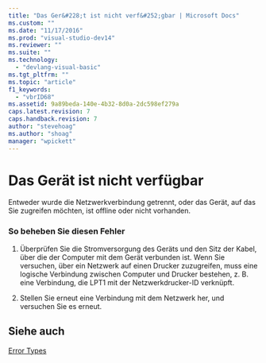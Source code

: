 ```yaml
---
title: "Das Ger&#228;t ist nicht verf&#252;gbar | Microsoft Docs"
ms.custom: ""
ms.date: "11/17/2016"
ms.prod: "visual-studio-dev14"
ms.reviewer: ""
ms.suite: ""
ms.technology: 
  - "devlang-visual-basic"
ms.tgt_pltfrm: ""
ms.topic: "article"
f1_keywords: 
  - "vbrID68"
ms.assetid: 9a89beda-140e-4b32-8d0a-2dc598ef279a
caps.latest.revision: 7
caps.handback.revision: 7
author: "stevehoag"
ms.author: "shoag"
manager: "wpickett"
---
```

# Das Ger&#228;t ist nicht verf&#252;gbar
Entweder wurde die Netzwerkverbindung getrennt, oder das Gerät, auf das Sie zugreifen möchten, ist offline oder nicht vorhanden.  
  
### So beheben Sie diesen Fehler  
  
1.  Überprüfen Sie die Stromversorgung des Geräts und den Sitz der Kabel, über die der Computer mit dem Gerät verbunden ist. Wenn Sie versuchen, über ein Netzwerk auf einen Drucker zuzugreifen, muss eine logische Verbindung zwischen Computer und Drucker bestehen, z. B. eine Verbindung, die LPT1 mit der Netzwerkdrucker\-ID verknüpft.  
  
2.  Stellen Sie erneut eine Verbindung mit dem Netzwerk her, und versuchen Sie es erneut.  
  
## Siehe auch  
 [Error Types](../../visual-basic/programming-guide/language-features/error-types.md)